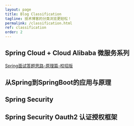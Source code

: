 ```yaml
---
layout: page
title: Blog Classification
tagline: 技术博客的分类浏览更轻松！
permalink: /classification.html
ref: classification 
order: 2
---
```

## Spring Cloud + Cloud Alibaba 微服务系列
[Spring面试答题思路-原理篇-校招版](https://hansomehu.github.io//spring-interview-basic.html)
## 从Spring到SpringBoot的应用与原理
## Spring Security
## Spring Security Oauth2 认证授权框架
